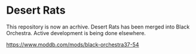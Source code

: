 # Desert Rats

This repository is now an acrhive. 
Desert Rats has been merged into Black Orchestra.
Active development is being done elsewhere.

https://www.moddb.com/mods/black-orchestra37-54
